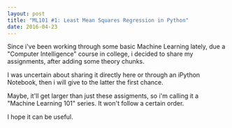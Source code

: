 ```yaml
---
layout: post
title: "ML101 #1: Least Mean Squares Regression in Python"
date: 2016-04-23
---
```


Since i've been working through some basic Machine Learning lately, due a "Computer Intelligence" course in college, i decided to share my assignments, after adding some theory chunks. 

I was uncertain about sharing it directly here or through an iPython Notebook, then i will give to the latter the first chance.

Maybe, it'll get larger than just these assigments, so i'm calling it a "Machine Learning 101" series. It won't follow a certain order.

I hope it can be useful.

